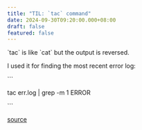```yaml
---
title: "TIL: `tac` command"
date: 2024-09-30T09:20:00.000+08:00
draft: false
featured: false
---
```

\`tac\` is like \`cat\` but the output is reversed.

I used it for finding the most recent error log:

\`\``

tac err.log | grep -m 1 ERROR

\`\``

[source](https://www.unix.com/shell-programming-and-scripting/140254-grep-only-last-occurred-error-error-log.html)
